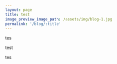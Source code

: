 ```yaml
---
layout: page
title: test
image_preview_image_path: /assets/img/blog-1.jpg
permalink: '/blog/:title'
---
```


tes&nbsp;

test

tes

&nbsp;